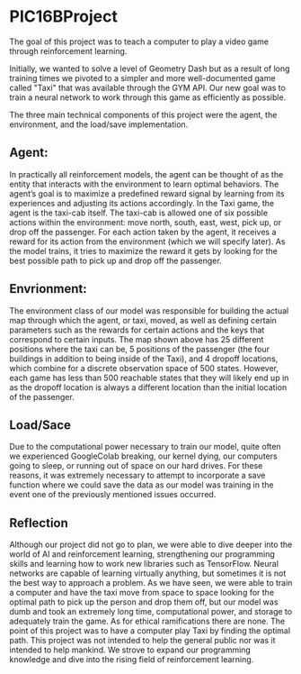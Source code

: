 # PIC16BProject

The goal of this project was to teach a computer to play a video game through reinforcement learning. 

Initially, we wanted to solve a level of Geometry Dash but as a result of long training times we pivoted to a simpler and more well-documented game called "Taxi" that was available through the GYM API. Our new goal was to train a neural network to work through this game as efficiently as possible.

The three main technical components of this project were the agent, the environment, and the load/save implementation.

## **Agent:**

In practically all reinforcement models, the agent can be thought of as the entity that interacts with the environment to learn optimal behaviors. The agent’s goal is to maximize a predefined reward signal by learning from its experiences and adjusting its actions accordingly. In the Taxi game, the agent is the taxi-cab itself. The taxi-cab is allowed one of six possible actions within the environment: move north, south, east, west, pick up, or drop off the passenger. For each action taken by the agent, it receives a reward for its action from the environment (which we will specify later). As the model trains, it tries to maximize the reward it gets by looking for the best possible path to pick up and drop off the passenger. 

## **Envrionment:**

The environment class of our model was responsible for building the actual map through which the agent, or taxi, moved, as well as defining certain parameters such as the rewards for certain actions and the keys that correspond to certain inputs. The map shown above has 25 different positions where the taxi can be, 5 positions of the passenger (the four buildings in addition to being inside of the Taxi), and 4 dropoff locations, which combine for a discrete observation space of 500 states. However, each game has less than 500 reachable states that they will likely end up in as the dropoff location is always a different location than the initial location of the passenger. 

## **Load/Sace**

Due to the computational power necessary to train our model, quite often we experienced GoogleColab breaking, our kernel dying, our computers going to sleep, or running out of space on our hard drives. For these reasons, it was extremely necessary to attempt to incorporate a save function where we could save the data as our model was training in the event one of the previously mentioned issues occurred.

## **Reflection**

Although our project did not go to plan, we were able to dive deeper into the world of AI and reinforcement learning, strengthening our programming skills and learning how to work new libraries such as TensorFlow. Neural networks are capable of learning virtually anything, but sometimes it is not the best way to approach a problem. As we have seen, we were able to train a computer and have the taxi move from space to space looking for the optimal path to pick up the person and drop them off, but our model was dumb and took an extremely long time, computational power, and storage to adequately train the game. As for ethical ramifications there are none. The point of this project was to have a computer play Taxi by finding the optimal path. This project was not intended to help the general public nor was it intended to help mankind. We strove to expand our programming knowledge and dive into the rising field of reinforcement learning. 
